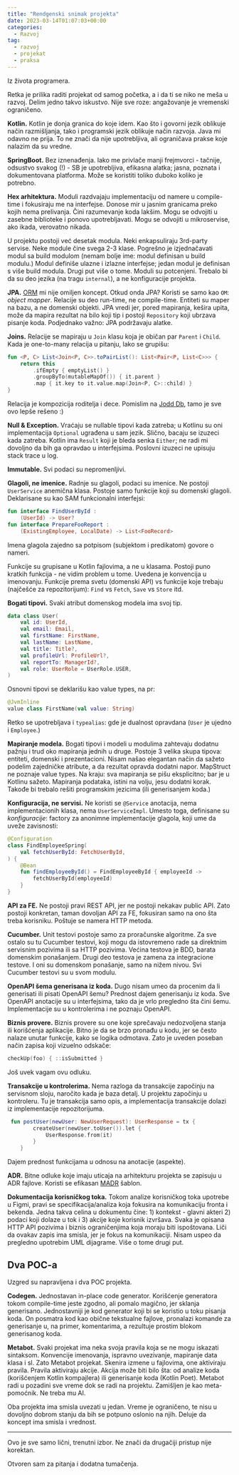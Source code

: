 ```yaml
---
title: "Rendgenski snimak projekta"
date: 2023-03-14T01:07:03+00:00
categories:
  - Razvoj
tag:
  - razvoj
  - projekat
  - praksa
---
```


Iz života programera.

<!--more-->

Retka je prilika raditi projekat od samog početka, a i da ti se niko ne meša u razvoj. Delim jedno takvo iskustvo. Nije sve roze: angažovanje je vremenski ograničeno.

**Kotlin.** Kotlin je donja granica do koje idem. Kao što i govorni jezik oblikuje način razmišljanja, tako i programski jezik oblikuje način razvoja. Java mi odavno ne prija. To ne znači da nije upotrebljiva, ali ograničava prakse koje nalazim da su vredne.

**SpringBoot.** Bez iznenađenja. Iako me privlače manji frejmvorci - tačnije, odsustvo svakog (!) - SB je upotrebljiva, efikasna alatka; jasna, poznata i dokumentovana platforma. Može se koristiti toliko duboko koliko je potrebno.

**Hex arhitektura.** Moduli razdvajaju implementaciju od namere u compile-time i fokusiraju me na interfejse. Donose mir u jasnim granicama preko kojih nema prelivanja. Čini razumevanje koda lakšim. Mogu se odvojiti u zasebne biblioteke i ponovo upotrebljavati. Mogu se odvojiti u mikroservise, ako ikada, verovatno nikada.

U projektu postoji već desetak modula. Neki enkapsuliraju 3rd-party servise. Neke module čine svega 2-3 klase. Pogrešno je izjednačavati modul sa build modulom (nemam bolje ime: modul definisan u build modulu.) Modul definiše ulazne i izlazne interfejse; jedan modul je definisan s više build modula. Drugi put više o tome. Moduli su potcenjeni. Trebalo bi da su deo jezika (na tragu `internal`), a ne konfiguracije projekta.

**JPA.** [ORM](https://oblac.rs/bas-bas-ne-volim-orm) mi nije omiljen koncept. Otkud onda JPA? Koristi se samo kao `OM`: _object mapper_. Relacije su deo run-time, ne compile-time. Entiteti su maper na bazu, a ne domenski objekti. JPA vredi jer, pored mapiranja, kešira upita, može da mapira rezultat na bilo koji tip i postoji `Repository` koji ubrzava pisanje koda. Podjednako važno: JPA podržavaju alatke.

**Joins.** Relacije se mapiraju u `Join` klasu koja je običan par `Parent` i `Child`. Kada je one-to-many relacija u pitanju, lako se grupišu:

```kt
fun <P, C> List<Join<P, C>>.toPairList(): List<Pair<P, List<C>>> {
    return this
        .ifEmpty { emptyList() }
        .groupByTo(mutableMapOf()) { it.parent }
        .map { it.key to it.value.map(Join<P, C>::child) }
}
```

Relacija je kompozicija roditelja i dece. Pomislim na [Jodd Db](https://db.jodd.org), tamo je sve ovo lepše rešeno :)

**Null & Exception.** Vraćaju se nullable tipovi kada zatreba; u Kotlinu su oni implementacija `Optional` ugrađena u sam jezik. Slično, bacaju se izuzeci kada zatreba. Kotlin ima `Result` koji je bleda senka `Either`; ne radi mi dovoljno da bih ga opravdao u interfejsima. Poslovni izuzeci ne upisuju stack trace u log.

**Immutable.** Svi podaci su nepromenljivi.

**Glagoli, ne imenice.** Radnje su glagoli, podaci su imenice. Ne postoji `UserService` anemična klasa. Postoje samo funkcije koji su domenski glagoli. Deklarisane su kao SAM funkcionalni interfejsi:

```kt
fun interface FindUserById :
    (UserId) -> User?
fun interface PrepareFooReport :
    (ExistingEmployee, LocalDate) -> List<FooRecord>
```

Imena glagola zajedno sa potpisom (subjektom i predikatom) govore o nameri.

Funkcije su grupisane u Kotlin fajlovima, a ne u klasama. Postoji puno kratkih funkcija - ne vidim problem u tome. Uvedena je konvencija u imenovanju. Funkcije prema svetu (domenski API) vs funkcije koje trebaju (najčešće za repozitorijum): `Find` vs `Fetch`, `Save` vs `Store` itd.

**Bogati tipovi.** Svaki atribut domenskog modela ima svoj tip.

```kt
data class User(
    val id: UserId,
    val email: Email,
    val firstName: FirstName,
    val lastName: LastName,
    val title: Title?,
    val profileUrl: ProfileUrl?,
    val reportTo: ManagerId?,
    val role: UserRole = UserRole.USER,
)
```

Osnovni tipovi se deklarišu kao value types, na pr:

```kt
@JvmInline
value class FirstName(val value: String)
```

Retko se upotrebljava i `typealias`: gde je dualnost opravdana (`User` je ujedno i `Employee`.)

**Mapiranje modela.** Bogati tipovi i modeli u modulima zahtevaju dodatnu pažnju i trud oko mapiranja jednih u druge. Postoje 3 velika skupa tipova: entiteti, domenski i prezentacioni. Nisam našao elegantan način da sažeto podelim zajedničke atribute, a da rezultat opravda dodatni napor. MapStruct ne poznaje value types. Na kraju: sva mapiranja se pišu eksplicitno; bar je u Kotlinu sažeto. Mapiranja podataka, istini na volju, jesu dodatni korak. Takođe bi trebalo rešiti programskim jezicima (ili generisanjem koda.)

**Konfiguracija, ne servisi.** Ne koristi se `@Service` anotacija, nema implementacionih klasa, nema `UserServiceImpl`. Umesto toga, definisane su _konfiguracije_: factory za anonimne implementacije glagola, koji ume da uveže zavisnosti:

```kt
@Configuration
class FindEmployeeSpring(
    val fetchUserById: FetchUserById,
) {
    @Bean
    fun findEmployeeById() = FindEmployeeById { employeeId ->
        fetchUserById(employeeId)
    }
}
```

**API za FE.** Ne postoji pravi REST API, jer ne postoji nekakav public API. Zato postoji konkretan, taman dovoljan API za FE, fokusiran samo na ono šta treba korisniku. Poštuje se namera HTTP metoda.

**Cucumber.** Unit testovi postoje samo za proračunske algoritme. Za sve ostalo su tu Cucumber testovi, koji mogu da istovremeno rade sa direktnim servisnim pozivima ili sa HTTP pozivima. Većina testova je BDD, barata domenskim ponašanjem. Drugi deo testova je zamena za integracione testove. I oni su domenskom ponašanje, samo na nižem nivou. Svi Cucumber testovi su u svom modulu.

**OpenAPI šema generisana iz koda.** Dugo nisam umeo da procenim da li generisati ili pisati OpenAPI šemu? Prednost dajem generisanju iz koda. Sve OpenAPI anotacije su u interfejsima, tako da je vrlo pregledno šta čini šemu. Implementacije su u kontrolerima i ne poznaju OpenAPI.

**Biznis provere.** Biznis provere su one koje sprečavaju nedozvoljena stanja ili korišćenja aplikacije. Bitno je da se brzo pronađu u kodu, jer se često nalaze unutar funkcije, kako se logika odmotava. Zato je uveden poseban način zapisa koji vizuelno odskače:

```kt
checkUp(foo) { ::isSubmitted }
```

Još uvek vagam ovu odluku.

**Transakcije u kontrolerima.** Nema razloga da transakcije započinju na servisnom sloju, naročito kada je baza detalj. U projektu započinju u kontroleru. Tu je transakcija samo opis, a implementacija transakcije dolazi iz implementacije repozitorijuma.

```kt
 fun postUser(newUser: NewUserRequest): UserResponse = tx {
        createUser(newUser.toUser()).let {
            UserResponse.from(it)
        }
    }
```

Dajem prednost funkcijama u odnosu na anotacije (aspekte).

**ADR.** Bitne odluke koje imaju uticaja na arhitekturu projekta se zapisuju u ADR fajlove. Koristi se efikasan [MADR](https://adr.github.io/madr/) šablon.

**Dokumentacija korisničkog toka.** Tokom analize korisničkog toka upotrebe u Figmi, pravi se specifikacija/analiza koja fokusira na komunikaciju fronta i bekenda. Jedna takva celina u dokumentu čine: 1) kontekst - glavni akteri 2) podaci koji dolaze u tok i 3) akcije koje korisnik izvršava. Svaka je opisana HTTP API pozivima i biznis ograničenjima koja moraju biti ispoštovana. Liči da ovakav zapis ima smisla, jer je fokus na komunikaciji. Nisam uspeo da pregledno upotrebim UML dijagrame. Više o tome drugi put.

## Dva POC-a

Uzgred su napravljena i dva POC projekta.

**Codegen.** Jednostavan in-place code generator. Korišćenje generatora tokom compile-time jeste zgodno, ali pomalo magično, jer sklanja generisano. Jednostavniji je kod generator koji bi se koristio u toku pisanja koda. On posmatra kod kao obične tekstualne fajlove, pronalazi komande za generisanje u, na primer, komentarima, a rezultuje prostim blokom generisanog koda.

**Metabot.** Svaki projekat ima neka svoja pravila koja se ne mogu iskazati sintaksom. Konvencije imenovanja, ispravno uvezivanje, mapiranje data klasa i sl. Zato Metabot projekat. Skenira izmene u fajlovima, one aktiviraju pravila. Pravila aktiviraju akcije. Akcija može biti bilo šta: od analize koda (korišćenjem Kotlin kompajlera) ili generisanje koda (Kotlin Poet). Metabot radi u pozadini sve vreme dok se radi na projektu. Zamišljen je kao meta-pomoćnik. Ne treba mu AI.

Oba projekta ima smisla uvezati u jedan. Vreme je ograničeno, te nisu u dovoljno dobrom stanju da bih se potpuno oslonio na njih. Deluje da koncept ima smisla i vrednost.

----

Ovo je sve samo lični, trenutni izbor. Ne znači da drugačiji pristup nije korektan.

Otvoren sam za pitanja i dodatna tumačenja.